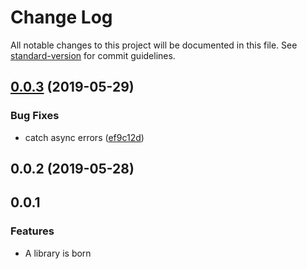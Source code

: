 # Change Log

All notable changes to this project will be documented in this file. See [standard-version](https://github.com/conventional-changelog/standard-version) for commit guidelines.

<a name="0.0.3"></a>
## [0.0.3](https://github.com/Jam3/adviser-plugin-audit-npm/compare/v0.0.2...v0.0.3) (2019-05-29)


### Bug Fixes

* catch async errors ([ef9c12d](https://github.com/Jam3/adviser-plugin-audit-npm/commit/ef9c12d))



<a name="0.0.2"></a>
## 0.0.2 (2019-05-28)



<a name="0.0.1"></a>
## 0.0.1

### Features

- A library is born
